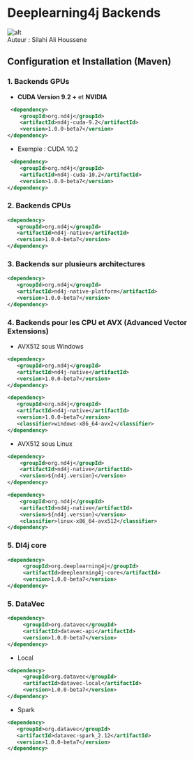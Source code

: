 # Deeplearning4j Backends

![alt](https://camo.githubusercontent.com/581046b90092b4de08416fe5ea162525a4600ee82d229653b9a94b15873415c5/68747470733a2f2f7777772e7a656c6a6b6f6f6272656e6f7669632e636f6d2f746f6f6c732f746563682f696d616765732f65636c697073655f646565706c6561726e696e67346a2e706e67) </br>
Auteur : Silahi Ali Houssene

## Configuration et Installation  (Maven)  

### 1. Backends GPUs

* **CUDA Version 9.2 +** et **NVIDIA**

```xml
 <dependency>
    <groupId>org.nd4j</groupId>
    <artifactId>nd4j-cuda-9.2</artifactId>
    <version>1.0.0-beta7</version>
</dependency>
```  

* Exemple : CUDA 10.2

```xml
 <dependency>
    <groupId>org.nd4j</groupId>
    <artifactId>nd4j-cuda-10.2</artifactId>
    <version>1.0.0-beta7</version>
</dependency>
```

### 2. Backends CPUs

 ```xml
<dependency>
    <groupId>org.nd4j</groupId>
    <artifactId>nd4j-native</artifactId>
    <version>1.0.0-beta7</version>
</dependency>
 ```

### 3. Backends sur plusieurs architectures

 ```xml
<dependency>
    <groupId>org.nd4j</groupId>
    <artifactId>nd4j-native-platform</artifactId>
    <version>1.0.0-beta7</version>
</dependency>
 ```

### 4. Backends pour les CPU et AVX (Advanced Vector Extensions)

* AVX512 sous Windows

 ```xml
 <dependency>
    <groupId>org.nd4j</groupId>
    <artifactId>nd4j-native</artifactId>
    <version>1.0.0-beta7</version>
</dependency>

<dependency>
    <groupId>org.nd4j</groupId>
    <artifactId>nd4j-native</artifactId>
    <version>1.0.0-beta7</version>
    <classifier>windows-x86_64-avx2</classifier>
</dependency>
 ```

* AVX512 sous Linux

```xml
<dependency>
    <groupId>org.nd4j</groupId>
    <artifactId>nd4j-native</artifactId>
    <version>${nd4j.version}</version>
</dependency>

<dependency>
    <groupId>org.nd4j</groupId>
    <artifactId>nd4j-native</artifactId>
    <version>${nd4j.version}</version>
    <classifier>linux-x86_64-avx512</classifier>
</dependency>
  ```

### 5. Dl4j core

 ```xml
<dependency>
      <groupId>org.deeplearning4j</groupId>
      <artifactId>deeplearning4j-core</artifactId>
      <version>1.0.0-beta7</version>
</dependency>
 ```

### 5. DataVec

 ```xml
<dependency>
      <groupId>org.datavec</groupId>
      <artifactId>datavec-api</artifactId>
      <version>1.0.0-beta7</version>
</dependency>
 ```

* Local

 ```xml
 <dependency>
      <groupId>org.datavec</groupId>
      <artifactId>datavec-local</artifactId>
      <version>1.0.0-beta7</version>
</dependency>
 ```

* Spark

 ```xml
<dependency>
    <groupId>org.datavec</groupId>
    <artifactId>datavec-spark_2.12</artifactId>
    <version>1.0.0-beta7</version>
</dependency>

 ```

